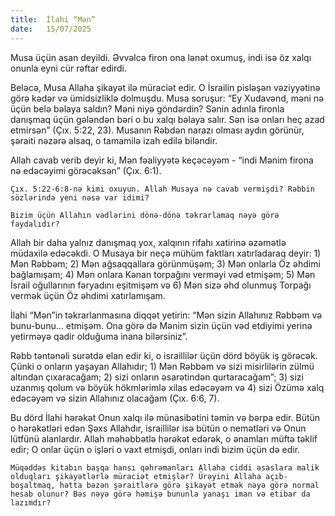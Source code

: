 ```yaml
---
title:  İlahi “Mən”
date:   15/07/2025
---
```


Musa üçün asan deyildi. Əvvəlcə firon ona lənət oxumuş, indi isə öz xalqı onunla eyni cür rəftar edirdi.

Beləcə, Musa Allaha şikayət ilə müraciət edir. O İsrailin pisləşən vəziyyətinə görə kədər və ümidsizliklə dolmuşdu. Musa soruşur: “Ey Xudavənd, məni nə üçün belə bəlaya saldın? Məni niyə göndərdin? Sənin adınla fironla danışmaq üçün gələndən bəri o bu xalqı bəlaya salır. Sən isə onları heç azad etmirsən” (Çıx. 5:22, 23). Musanın Rəbdən narazı olması aydın görünür, şəraiti nəzərə alsaq, o tamamilə izah edilə biləndir.

Allah cavab verib deyir ki, Mən fəaliyyətə keçəcəyəm - “indi Mənim firona nə edəcəyimi görəcəksən” (Çıx. 6:1).

`Çıx. 5:22-6:8-nə kimi oxuyun. Allah Musaya nə cavab vermişdi? Rəbbin sözlərində yeni nəsə var idimi?`

`Bizim üçün Allahın vədlərini dönə-dönə təkrarlamaq nəyə görə faydalıdır?`

Allah bir daha yalnız danışmaq yox, xalqının rifahı xatirinə əzəmətlə müdaxilə edəcəkdi. O Musaya bir neçə mühüm faktları xatırladaraq deyir: 1) Mən Rəbbəm; 2) Mən ağsaqqallara görünmüşəm; 3) Mən onlarla Öz əhdimi bağlamışam; 4) Mən onlara Kənan torpağını verməyi vəd etmişəm; 5) Mən İsrail oğullarının fəryadını eşitmişəm və 6) Mən sizə əhd olunmuş Torpağı vermək üçün Öz əhdimi xatırlamışam.

İlahi “Mən”in təkrarlanmasına diqqət yetirin: “Mən sizin Allahınız Rəbbəm və bunu-bunu... etmişəm. Ona görə də Mənim sizin üçün vəd etdiyimi yerinə yetirməyə qadir olduğuma inana bilərsiniz”.

Rəbb təntənəli surətdə elan edir ki, o israillilər üçün dörd böyük iş görəcək. Çünki o onların yaşayan Allahıdır; 1) Mən Rəbbəm və sizi misirlilərin zülmü altından çıxaracağam; 2) sizi onların əsarətindən qurtaracağam”; 3) sizi uzanmış qolum və böyük hökmlərimlə xilas edəcəyəm və 4) sizi Özümə xalq edəcəyəm və sizin Allahınız olacağam (Çıx. 6:6, 7).

Bu dörd İlahi hərəkət Onun xalqı ilə münasibətini təmin və bərpa edir. Bütün o hərəkətləri edən Şəxs Allahdır, israillilər isə bütün o nemətləri və Onun lütfünü alanlardır. Allah məhəbbətlə hərəkət edərək, o ənamları müftə təklif edir; O onlar üçün o işləri o vaxt etmişdi, onları indi bizim üçün də edir.

`Müqəddəs kitabın başqa hansı qəhrəmanları Allaha ciddi əsaslara malik olduqları şikayətlərlə müraciət etmişlər? Ürəyini Allaha açıb-boşaltmaq, hətta bəzən şəraitlərə görə şikayət etmək nəyə görə normal hesab olunur? Bəs nəyə görə həmişə bununla yanaşı iman və etibar da lazımdır?`